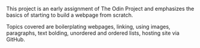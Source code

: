 This project is an early assignment of The Odin Project and emphasizes the basics of starting to build a webpage from scratch.

Topics covered are boilerplating webpages, linking, using images, paragraphs, text bolding, unordered and ordered lists, hosting site via GitHub.
